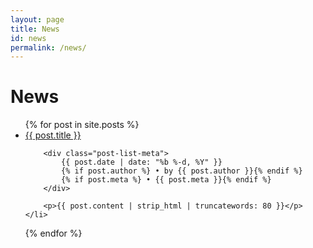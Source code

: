 ```yaml
---
layout: page
title: News
id: news
permalink: /news/
---
```


# News

<ul class="news-list">
  {% for post in site.posts %}
    <li>
    	<div class="post-list-title">
    		<a href="{{ post.url }}">{{ post.title }}</a>
    	</div>

    	<div class="post-list-meta">
	      	{{ post.date | date: "%b %-d, %Y" }}
			{% if post.author %} • by {{ post.author }}{% endif %}
			{% if post.meta %} • {{ post.meta }}{% endif %}
		</div>
		
		<p>{{ post.content | strip_html | truncatewords: 80 }}</p>
    </li>
  {% endfor %}
</ul>